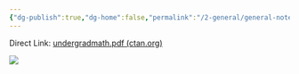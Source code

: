 ```yaml
---
{"dg-publish":true,"dg-home":false,"permalink":"/2-general/general-notes/la-te-x-cheatsheet/","dgPassFrontmatter":true}
---
```



Direct Link: [undergradmath.pdf (ctan.org)](http://tug.ctan.org/info/undergradmath/undergradmath.pdf)

![](https://i.imgur.com/pqOG8Ky.jpg)

